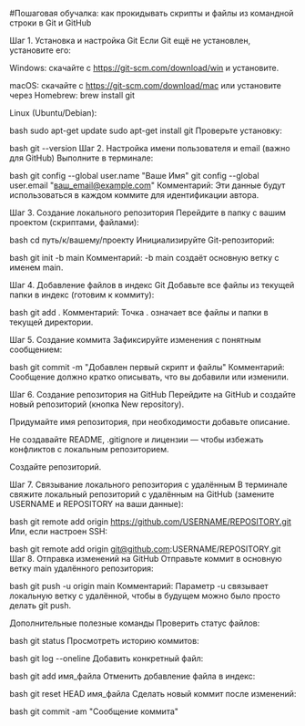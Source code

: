 #Пошаговая обучалка: как прокидывать скрипты и файлы из командной строки в Git и GitHub

Шаг 1. Установка и настройка Git
Если Git ещё не установлен, установите его:

Windows: скачайте с https://git-scm.com/download/win и установите.

macOS: скачайте с https://git-scm.com/download/mac или установите через Homebrew:
brew install git

Linux (Ubuntu/Debian):

bash
sudo apt-get update
sudo apt-get install git
Проверьте установку:

bash
git --version
Шаг 2. Настройка имени пользователя и email (важно для GitHub)
Выполните в терминале:

bash
git config --global user.name "Ваше Имя"
git config --global user.email "ваш_email@example.com"
Комментарий: Эти данные будут использоваться в каждом коммите для идентификации автора.

Шаг 3. Создание локального репозитория
Перейдите в папку с вашим проектом (скриптами, файлами):

bash
cd путь/к/вашему/проекту
Инициализируйте Git-репозиторий:

bash
git init -b main
Комментарий: -b main создаёт основную ветку с именем main.

Шаг 4. Добавление файлов в индекс Git
Добавьте все файлы из текущей папки в индекс (готовим к коммиту):

bash
git add .
Комментарий: Точка . означает все файлы и папки в текущей директории.

Шаг 5. Создание коммита
Зафиксируйте изменения с понятным сообщением:

bash
git commit -m "Добавлен первый скрипт и файлы"
Комментарий: Сообщение должно кратко описывать, что вы добавили или изменили.

Шаг 6. Создание репозитория на GitHub
Перейдите на GitHub и создайте новый репозиторий (кнопка New repository).

Придумайте имя репозитория, при необходимости добавьте описание.

Не создавайте README, .gitignore и лицензии — чтобы избежать конфликтов с локальным репозиторием.

Создайте репозиторий.

Шаг 7. Связывание локального репозитория с удалённым
В терминале свяжите локальный репозиторий с удалённым на GitHub (замените USERNAME и REPOSITORY на ваши данные):

bash
git remote add origin https://github.com/USERNAME/REPOSITORY.git
Или, если настроен SSH:

bash
git remote add origin git@github.com:USERNAME/REPOSITORY.git
Шаг 8. Отправка изменений на GitHub
Отправьте коммит в основную ветку main удалённого репозитория:

bash
git push -u origin main
Комментарий: Параметр -u связывает локальную ветку с удалённой, чтобы в будущем можно было просто делать git push.

Дополнительные полезные команды
Проверить статус файлов:

bash
git status
Просмотреть историю коммитов:

bash
git log --oneline
Добавить конкретный файл:

bash
git add имя_файла
Отменить добавление файла в индекс:

bash
git reset HEAD имя_файла
Сделать новый коммит после изменений:

bash
git commit -am "Сообщение коммита"
